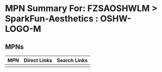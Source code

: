 



# MPN Summary For: FZSAOSHWLM > SparkFun-Aesthetics : OSHW-LOGO-M

## MPNs
  

|MPN|Direct Links|Search Links|
| :--- | :--- | :--- |
||||
